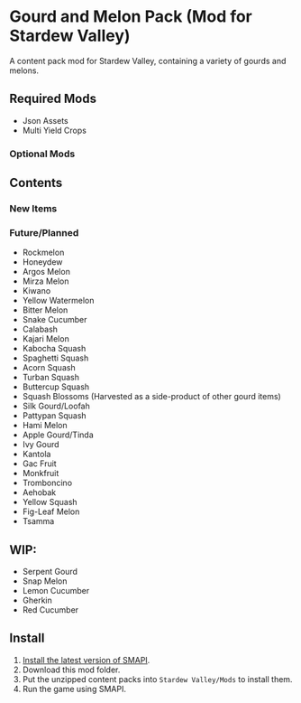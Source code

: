 # Gourd and Melon Pack (Mod for Stardew Valley)
 A content pack mod for Stardew Valley, containing a variety of gourds and melons.
## Required Mods
- Json Assets
- Multi Yield Crops
### Optional Mods
## Contents
### New Items

### Future/Planned
- Rockmelon
- Honeydew
- Argos Melon
- Mirza Melon
- Kiwano
- Yellow Watermelon
- Bitter Melon
- Snake Cucumber
- Calabash
- Kajari Melon
- Kabocha Squash
- Spaghetti Squash
- Acorn Squash
- Turban Squash
- Buttercup Squash
- Squash Blossoms (Harvested as a side-product of other gourd items)
- Silk Gourd/Loofah
- Pattypan Squash
- Hami Melon
- Apple Gourd/Tinda
- Ivy Gourd
- Kantola
- Gac Fruit
- Monkfruit
- Tromboncino
- Aehobak
- Yellow Squash
- Fig-Leaf Melon
- Tsamma
## WIP:
- Serpent Gourd
- Snap Melon
- Lemon Cucumber
- Gherkin
- Red Cucumber
## Install
1. [Install the latest version of SMAPI](https://smapi.io/).
2. Download this mod folder.
3. Put the unzipped content packs into `Stardew Valley/Mods` to install them.
4. Run the game using SMAPI.
